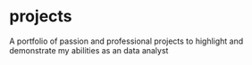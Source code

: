 # projects
A portfolio of passion and professional projects to highlight and demonstrate my abilities as an data analyst
